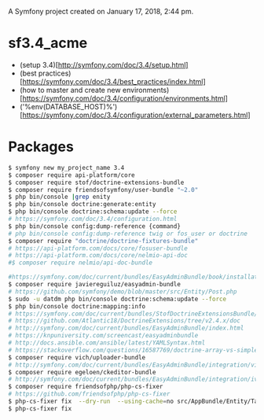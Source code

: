 
A Symfony project created on January 17, 2018, 2:44 pm.

# sf3.4_acme
- (setup 3.4)[http://symfony.com/doc/3.4/setup.html]
- (best practices)[https://symfony.com/doc/3.4/best_practices/index.html]
- (how to master and create new environments)[https://symfony.com/doc/3.4/configuration/environments.html]
- ('%env(DATABASE_HOST)%')[https://symfony.com/doc/3.4/configuration/external_parameters.html]
# Packages
```bash
$ symfony new my_project_name 3.4
$ composer require api-platform/core
$ composer require stof/doctrine-extensions-bundle
$ composer require friendsofsymfony/user-bundle "~2.0"
$ php bin/console |grep enity
$ php bin/console doctrine:generate:entity
$ php bin/console doctrine:schema:update --force
# https://symfony.com/doc/3.4/configuration.html
$ php bin/console config:dump-reference {command}
# php bin/console config:dump-reference twig or fos_user or doctrine
$ composer require "doctrine/doctrine-fixtures-bundle"
# https://api-platform.com/docs/core/fosuser-bundle
# https://api-platform.com/docs/core/nelmio-api-doc
#$ composer require nelmio/api-doc-bundle

#https://symfony.com/doc/current/bundles/EasyAdminBundle/book/installation.html
$ composer require javiereguiluz/easyadmin-bundle
# https://github.com/symfony/demo/blob/master/src/Entity/Post.php
$ sudo -u datdm php bin/console doctrine:schema:update --force
$ php bin/console doctrine:mapping:info
# https://symfony.com/doc/current/bundles/StofDoctrineExtensionsBundle/index.html
# https://github.com/Atlantic18/DoctrineExtensions/tree/v2.4.x/doc
# http://symfony.com/doc/current/bundles/EasyAdminBundle/index.html
# https://knpuniversity.com/screencast/easyadminbundle
# http://docs.ansible.com/ansible/latest/YAMLSyntax.html
# https://stackoverflow.com/questions/16587769/doctrine-array-vs-simple-array-vs-json-array
$ composer require vich/uploader-bundle
# http://symfony.com/doc/current/bundles/EasyAdminBundle/integration/vichuploaderbundle.html
$ composer require egeloen/ckeditor-bundle
# http://symfony.com/doc/current/bundles/EasyAdminBundle/integration/ivoryckeditorbundle.html
$ composer require friendsofphp/php-cs-fixer
# https://github.com/friendsofphp/php-cs-fixer
$ php-cs-fixer fix  --dry-run  --using-cache=no src/AppBundle/Entity/Tag.php
$ php-cs-fixer fix
```